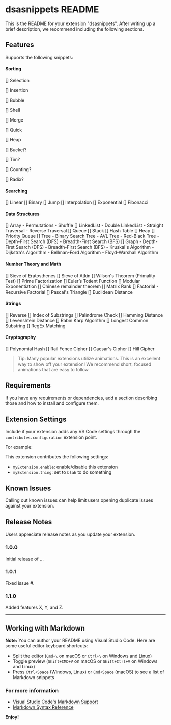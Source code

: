 # dsasnippets README

This is the README for your extension "dsasnippets". After writing up a brief description, we recommend including the following sections.

## Features

Supports the following snippets:

#### Sorting
[] Selection

[] Insertion

[] Bubble

[] Shell

[] Merge

[] Quick

[] Heap

[] Bucket?

[] Tim?

[] Counting?

[] Radix?

#### Searching
[] Linear
[] Binary
[] Jump
[] Interpolation
[] Exponential
[] Fibonacci

#### Data Structures
[] Array
    - Permutations
    - Shuffle
[] LinkedList
    - Double LinkedList
    - Straight Traversal
    - Reverse Traversal
[] Queue
[] Stack
[] Hash Table
[] Heap
[] Priority Queue
[] Tree
    - Binary Search Tree
    - AVL Tree
    - Red-Black Tree
    - Depth-First Search (DFS)
    - Breadth-First Search (BFS)
[] Graph
    - Depth-First Search (DFS)
    - Breadth-First Search (BFS)
    - Kruskal's Algorithm
    - Dijkstra's Algorithm
    - Bellman-Ford Algorithm
    - Floyd-Warshall Algorithm

#### Number Theory and Math
[] Sieve of Eratosthenes
[] Sieve of Atkin
[] Wilson's Theorem (Primality Test)
[] Prime Factorization
[] Euler’s Totient Function
[] Modular Exponentiation
[] Chinese remainder theorem
[] Matrix Rank
[] Factorial
    - Recursive Factorial
[] Pascal's Triangle
[] Euclidean Distance

#### Strings
[] Reverse
[] Index of Substrings
[] Palindrome Check
[] Hamming Distance
[] Levenshtein Distance
[] Rabin Karp Algorithm
[] Longest Common Substring
[] RegEx Matching

#### Cryptography
[] Polynomial Hash
[] Rail Fence Cipher
[] Caesar's Cipher
[] Hill Cipher



> Tip: Many popular extensions utilize animations. This is an excellent way to show off your extension! We recommend short, focused animations that are easy to follow.

## Requirements

If you have any requirements or dependencies, add a section describing those and how to install and configure them.

## Extension Settings

Include if your extension adds any VS Code settings through the `contributes.configuration` extension point.

For example:

This extension contributes the following settings:

* `myExtension.enable`: enable/disable this extension
* `myExtension.thing`: set to `blah` to do something

## Known Issues

Calling out known issues can help limit users opening duplicate issues against your extension.

## Release Notes

Users appreciate release notes as you update your extension.

### 1.0.0

Initial release of ...

### 1.0.1

Fixed issue #.

### 1.1.0

Added features X, Y, and Z.

-----------------------------------------------------------------------------------------------------------

## Working with Markdown

**Note:** You can author your README using Visual Studio Code.  Here are some useful editor keyboard shortcuts:

* Split the editor (`Cmd+\` on macOS or `Ctrl+\` on Windows and Linux)
* Toggle preview (`Shift+CMD+V` on macOS or `Shift+Ctrl+V` on Windows and Linux)
* Press `Ctrl+Space` (Windows, Linux) or `Cmd+Space` (macOS) to see a list of Markdown snippets

### For more information

* [Visual Studio Code's Markdown Support](http://code.visualstudio.com/docs/languages/markdown)
* [Markdown Syntax Reference](https://help.github.com/articles/markdown-basics/)

**Enjoy!**
